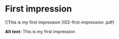 
# First impression

![This is my first impression ](02-first-impression
.pdf)

**Alt text:** This is my first impression
